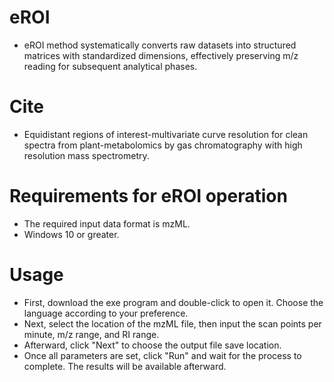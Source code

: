# eROI
- eROI method systematically converts raw datasets into structured matrices with
standardized dimensions, effectively preserving m/z reading for subsequent analytical
phases.

# Cite
- Equidistant regions of interest-multivariate curve resolution for clean spectra from
plant-metabolomics by gas chromatography with high resolution mass spectrometry.

# Requirements for eROI operation 
- The required input data format is mzML.
- Windows 10 or greater.

# Usage
- First, download the exe program and double-click to open it. Choose the language according to your preference.
- Next, select the location of the mzML file, then input the scan points per minute, m/z range, and RI range.
- Afterward, click "Next" to choose the output file save location.
- Once all parameters are set, click "Run" and wait for the process to complete. The results will be available afterward.
